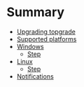 # Summary

- [Upgrading topgrade](./upgrade.md)
- [Supported platforms](./platforms.md)
- [Windows](./windows/README.md)
  - [Step]()
- [Linux]()
  - [Step]()
- [Notifications](./notifications.md)

